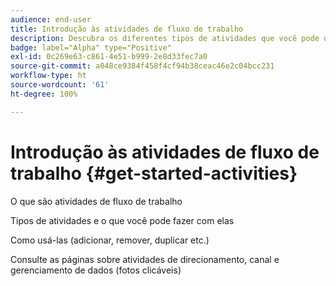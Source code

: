 ```yaml
---
audience: end-user
title: Introdução às atividades de fluxo de trabalho
description: Descubra os diferentes tipos de atividades que você pode usar para criar fluxos de trabalho do Adobe Campaign Web
badge: label="Alpha" type="Positive"
exl-id: 0c269e63-c861-4e51-b999-2e8d33fec7a0
source-git-commit: a048ce9384f458f4cf94b38ceac46e2c04bcc231
workflow-type: ht
source-wordcount: '61'
ht-degree: 100%

---
```


# Introdução às atividades de fluxo de trabalho {#get-started-activities}

O que são atividades de fluxo de trabalho

Tipos de atividades e o que você pode fazer com elas

Como usá-las (adicionar, remover, duplicar etc.)

Consulte as páginas sobre atividades de direcionamento, canal e gerenciamento de dados (fotos clicáveis)
